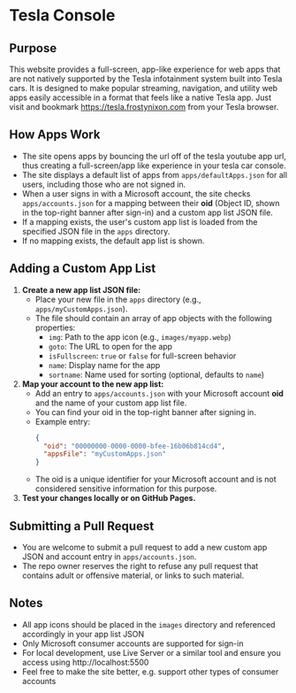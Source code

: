 # Tesla Console

## Purpose
This website provides a full-screen, app-like experience for web apps that are not natively supported by the Tesla infotainment system built into Tesla cars. It is designed to make popular streaming, navigation, and utility web apps easily accessible in a format that feels like a native Tesla app. Just visit and bookmark https://tesla.frostynixon.com from your Tesla browser.

## How Apps Work
- The site opens apps by bouncing the url off of the tesla youtube app url, thus creating a full-screen/app like experience in your tesla car console.
- The site displays a default list of apps from `apps/defaultApps.json` for all users, including those who are not signed in.
- When a user signs in with a Microsoft account, the site checks `apps/accounts.json` for a mapping between their **oid** (Object ID, shown in the top-right banner after sign-in) and a custom app list JSON file.
- If a mapping exists, the user's custom app list is loaded from the specified JSON file in the `apps` directory.
- If no mapping exists, the default app list is shown.

## Adding a Custom App List
1. **Create a new app list JSON file:**
   - Place your new file in the `apps` directory (e.g., `apps/myCustomApps.json`).
   - The file should contain an array of app objects with the following properties:
     - `img`: Path to the app icon (e.g., `images/myapp.webp`)
     - `goto`: The URL to open for the app
     - `isFullscreen`: `true` or `false` for full-screen behavior
     - `name`: Display name for the app
     - `sortname`: Name used for sorting (optional, defaults to `name`)
2. **Map your account to the new app list:**
   - Add an entry to `apps/accounts.json` with your Microsoft account **oid** and the name of your custom app list file. 
   - You can find your oid in the top-right banner after signing in.
   - Example entry:
     ```json
     {
       "oid": "00000000-0000-0000-bfee-16b06b814cd4",
       "appsFile": "myCustomApps.json"
     }
     ```
   - The oid is a unique identifier for your Microsoft account and is not considered sensitive information for this purpose.
3. **Test your changes locally or on GitHub Pages.**

## Submitting a Pull Request
- You are welcome to submit a pull request to add a new custom app JSON and account entry in `apps/accounts.json`.
- The repo owner reserves the right to refuse any pull request that contains adult or offensive material, or links to such material.

## Notes
- All app icons should be placed in the `images` directory and referenced accordingly in your app list JSON
- Only Microsoft consumer accounts are supported for sign-in
- For local development, use Live Server or a similar tool and ensure you access using http://localhost:5500
- Feel free to make the site better, e.g. support other types of consumer accounts